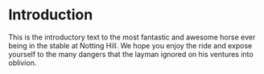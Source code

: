 # Introduction

This is the introductory text to the most fantastic and awesome horse ever being in the stable at Notting Hill. We hope you enjoy the ride and expose yourself to the many dangers that the layman ignored on his ventures into oblivion.



